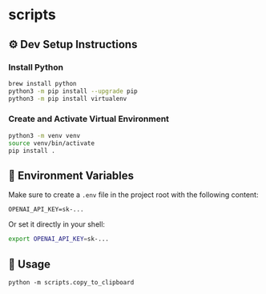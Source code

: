 # scripts

## ⚙️ Dev Setup Instructions

### Install Python

```bash
brew install python
python3 -m pip install --upgrade pip
python3 -m pip install virtualenv
```

### Create and Activate Virtual Environment

```bash
python3 -m venv venv
source venv/bin/activate
pip install .
```

## 🔐 Environment Variables

Make sure to create a `.env` file in the project root with the following content:

```env
OPENAI_API_KEY=sk-...
```

Or set it directly in your shell:

```bash
export OPENAI_API_KEY=sk-...
```

## 🧪 Usage

```
python -m scripts.copy_to_clipboard
```
